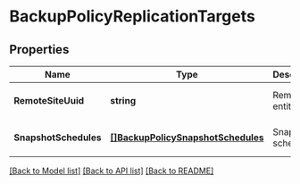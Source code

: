 # BackupPolicyReplicationTargets

## Properties
Name | Type | Description | Notes
------------ | ------------- | ------------- | -------------
**RemoteSiteUuid** | **string** | Remote site entity | [optional] [default to null]
**SnapshotSchedules** | [**[]BackupPolicySnapshotSchedules**](backup_policy_snapshot_schedules.md) | Snapshot schedule | [optional] [default to null]

[[Back to Model list]](../README.md#documentation-for-models) [[Back to API list]](../README.md#documentation-for-api-endpoints) [[Back to README]](../README.md)
